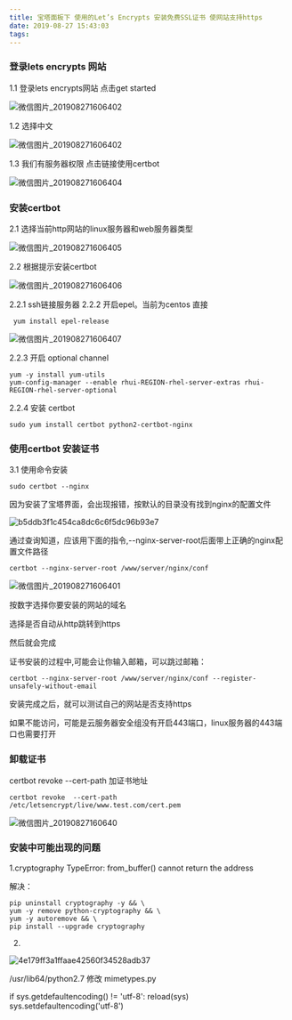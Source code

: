 ```yaml
---
title: 宝塔面板下 使用的Let’s Encrypts 安装免费SSL证书 使网站支持https
date: 2019-08-27 15:43:03
tags:
---
```

### 登录lets encrypts 网站

1.1 登录lets encrypts网站 点击get started

![微信图片_201908271606402](https://image.liqile.top/2019/08/27/726adf05bbfebe562b39720d1f4074b7.png)

1.2 选择中文

![微信图片_201908271606402](https://image.liqile.top/2019/08/27/12b6abd7c606d0b78fc7862258d597c0.png)

1.3 我们有服务器权限 点击链接使用certbot

![微信图片_201908271606404](https://image.liqile.top/2019/08/27/1ec795006ec48c75ecba9665d76ad5d4.png)

### 安装certbot
2.1 选择当前http网站的linux服务器和web服务器类型

![微信图片_201908271606405](https://image.liqile.top/2019/08/27/52471c0ea120bf24dce815a9bae64a89.png)

2.2 根据提示安装certbot

![微信图片_201908271606406](https://image.liqile.top/2019/08/27/6cd45f70e2b629384076408358165f0e.png)
 
 2.2.1 ssh链接服务器
 2.2.2 开启epel。当前为centos 直接 
 
````
 yum install epel-release
````

![微信图片_201908271606407](https://image.liqile.top/2019/08/27/59023ed9c73791094972f818423b70ff.png)

2.2.3 开启 optional channel

````
yum -y install yum-utils
yum-config-manager --enable rhui-REGION-rhel-server-extras rhui-REGION-rhel-server-optional
````

2.2.4 安装 certbot

````
sudo yum install certbot python2-certbot-nginx
````


### 使用certbot 安装证书

3.1 使用命令安装
````
sudo certbot --nginx
````

因为安装了宝塔界面，会出现报错，按默认的目录没有找到nginx的配置文件

![b5ddb3f1c454ca8dc6c6f5dc96b93e7](https://image.liqile.top/2019/08/27/8fa02a6eb00e4c82802b3a7d4d23cbc9.png)

通过查询知道，应该用下面的指令,--nginx-server-root后面带上正确的nginx配置文件路径
````
certbot --nginx-server-root /www/server/nginx/conf 

````

![微信图片_201908271606401](https://image.liqile.top/2019/08/27/e23be8f7a9acdad335839e54881d0075.png)

按数字选择你要安装的网站的域名

选择是否自动从http跳转到https

然后就会完成

证书安装的过程中,可能会让你输入邮箱，可以跳过邮箱：

````
certbot --nginx-server-root /www/server/nginx/conf --register-unsafely-without-email
````

安装完成之后，就可以测试自己的网站是否支持https

如果不能访问，可能是云服务器安全组没有开启443端口，linux服务器的443端口也需要打开

###  卸载证书

certbot revoke  --cert-path 加证书地址

````
certbot revoke  --cert-path /etc/letsencrypt/live/www.test.com/cert.pem 
````


![微信图片_20190827160640](https://image.liqile.top/2019/08/27/400422406a0873a45d04413dbbd8ccad.png)


### 安装中可能出现的问题

1.cryptography TypeError: from_buffer() cannot return the address


解决：

````
pip uninstall cryptography -y && \
yum -y remove python-cryptography && \
yum -y autoremove && \
pip install --upgrade cryptography

````

2. 
![4e179ff3a1ffaae42560f34528adb37](https://image.liqile.top/2019/08/27/5931014f2dd6a9678d05e037f2bd2afd.png)

/usr/lib64/python2.7  修改 mimetypes.py

if sys.getdefaultencoding() != 'utf-8': reload(sys) sys.setdefaultencoding('utf-8')
